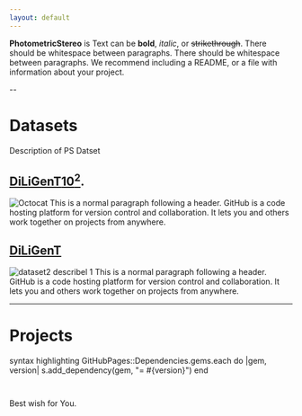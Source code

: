 ```yaml
---
layout: default
---
```


**PhotometricStereo** is 
Text can be **bold**, _italic_, or ~~strikethrough~~.
There should be whitespace between paragraphs.
There should be whitespace between paragraphs. We recommend including a README, or a file with information about your project.


-- 
# Datasets
Description of PS Datset


## [DiLiGenT$10^2$](./diligent102.html).

![Octocat](https://github.githubassets.com/images/icons/emoji/octocat.png)
This is a normal paragraph following a header. GitHub is a code hosting platform for version control and collaboration. It lets you and others work together on projects from anywhere.


## [DiLiGenT](http://site.google.com/)
![dataset2](https://github.githubassets.com/images/icons/emoji/octocat.png)
describel 1
This is a normal paragraph following a header. GitHub is a code hosting platform for version control and collaboration. It lets you and others work together on projects from anywhere.


--- 

# Projects
 syntax highlighting
GitHubPages::Dependencies.gems.each do |gem, version|
  s.add_dependency(gem, "= #{version}")
end
```


```
Best wish for You.
```
